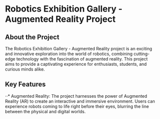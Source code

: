 # Robotics Exhibition Gallery - Augmented Reality Project

## About the Project
The Robotics Exhibition Gallery - Augmented Reality project is an exciting and innovative exploration into the world of robotics, combining cutting-edge technology with the fascination of augmented reality. This project aims to provide a captivating experience for enthusiasts, students, and curious minds alike.

## Key Features

⋅⋅* Augmented Reality: The project harnesses the power of Augmented Reality (AR) to create an interactive and immersive environment. Users can experience robots coming to life right before their eyes, blurring the line between the physical and digital worlds.
